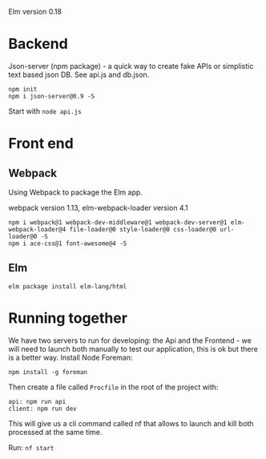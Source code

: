 Elm version 0.18

# Backend

Json-server (npm package) - a quick way to create fake APIs or simplistic text based json DB.
See api.js and db.json.

```
npm init
npm i json-server@0.9 -S
```

Start with ```node api.js```

# Front end

## Webpack
Using Webpack to package the Elm app.

webpack version 1.13, elm-webpack-loader version 4.1

```
npm i webpack@1 webpack-dev-middleware@1 webpack-dev-server@1 elm-webpack-loader@4 file-loader@0 style-loader@0 css-loader@0 url-loader@0 -S
npm i ace-css@1 font-awesome@4 -S
```

## Elm
```
elm package install elm-lang/html
```

# Running together

We have two servers to run for developing: the Api and the Frontend - we will need to launch both manually to test our application, this is ok but there is a better way.
Install Node Foreman:
```
npm install -g foreman
```
Then create a file called `Procfile` in the root of the project with:
```
api: npm run api
client: npm run dev
```

This will give us a cli command called nf that allows to launch and kill both processed at the same time.

Run:
```nf start```
